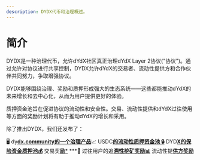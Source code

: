 ```yaml
---
description: DYDX代币和治理概述。
---
```


# 简介

DYDX是一种治理代币，允许dYdX社区真正治理dYdX Layer 2协议("协议")。通过允许对协议进行共享控制，DYDX允许dYdX的交易者、流动性提供方和合作伙伴共同努力，争取增强协议。

DYDX能够围绕治理、奖励和质押形成强大的生态系统——这些都能推动dYdX的未来增长和去中心化，从而为用户提供更好的体验。

质押资金池旨在促进协议的流动性和安全性。交易、流动性提供和dYdX过往使用等方面的奖励计划将有助于推动dYdX的增长和采用。

除了推出DYDX，我们还发布了：

🖥️ dy[**dx.community的一个治理产品**](https://dydx.community)📈 USDC[**的流动性质押资金池 🔒**](quan-yi-zhi-ya-chi/liquidity-staking-pool.md) DYD[**X的保险资金质押池💰**](quan-yi-zhi-ya-chi/safety-staking-pool.md) 交易奖[**励**\*](jiang-li/trading-rewards.md) \*\*\*💸 过往用户的追[**溯性挖矿奖励📊**](jiang-li/retroactive-mining-rewards.md) 流动性提[**供方奖励**](jiang-li/liquidity-provider-rewards.md)
